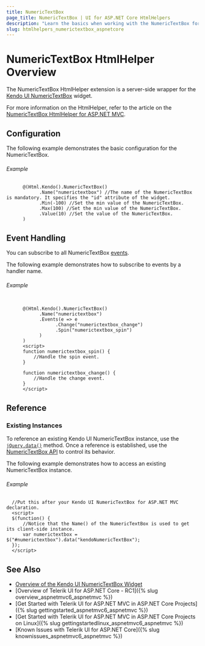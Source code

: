 ```yaml
---
title: NumericTextBox
page_title: NumericTextBox | UI for ASP.NET Core HtmlHelpers
description: "Learn the basics when working with the NumericTextBox for ASP.NET Core (MVC 6 or ASP.NET Core MVC)."
slug: htmlhelpers_numerictextbox_aspnetcore
---
```


# NumericTextBox HtmlHelper Overview

The NumericTextBox HtmlHelper extension is a server-side wrapper for the [Kendo UI NumericTextBox](https://demos.telerik.com/kendo-ui/numerictextbox/index) widget.

For more information on the HtmlHelper, refer to the article on the [NumericTextBox HtmlHelper for ASP.NET MVC](http://docs.telerik.com/aspnet-mvc/helpers/numerictextbox/overview).

## Configuration

The following example demonstrates the basic configuration for the NumericTextBox.

###### Example

```tab-Razor
      @(Html.Kendo().NumericTextBox()
            .Name("numerictextbox") //The name of the NumericTextBox is mandatory. It specifies the "id" attribute of the widget.
            .Min(-100) //Set the min value of the NumericTextBox.
            .Max(100) //Set the min value of the NumericTextBox.
            .Value(10) //Set the value of the NumericTextBox.
      )
```

## Event Handling

You can subscribe to all NumericTextBox [events](http://docs.telerik.com/kendo-ui/api/javascript/ui/numerictextbox#events).

The following example demonstrates how to subscribe to events by a handler name.

###### Example

```tab-Razor

      @(Html.Kendo().NumericTextBox()
            .Name("numerictextbox")
            .Events(e => e
                  .Change("numerictextbox_change")
                  .Spin("numerictextbox_spin")
            )
      )
      <script>
      function numerictextbox_spin() {
          //Handle the spin event.
      }

      function numerictextbox_change() {
          //Handle the change event.
      }
      </script>
```

## Reference

### Existing Instances

To reference an existing Kendo UI NumericTextBox instance, use the [`jQuery.data()`](http://api.jquery.com/jQuery.data/) method. Once a reference is established, use the [NumericTextBox API](http://docs.telerik.com/kendo-ui/api/javascript/ui/numerictextbox#methods) to control its behavior.

The following example demonstrates how to access an existing NumericTextBox instance.

###### Example

      //Put this after your Kendo UI NumericTextBox for ASP.NET MVC declaration.
      <script>
      $(function() {
          //Notice that the Name() of the NumericTextBox is used to get its client-side instance.
          var numerictextbox = $("#numerictextbox").data("kendoNumericTextBox");
      });
      </script>


## See Also

* [Overview of the Kendo UI NumericTextBox Widget](http://docs.telerik.com/kendo-ui/controls/editors/numerictextbox/overview)
* [Overview of Telerik UI for ASP.NET Core - RC1]({% slug overview_aspnetmvc6_aspnetmvc %})
* [Get Started with Telerik UI for ASP.NET MVC in ASP.NET Core Projects]({% slug gettingstarted_aspnetmvc6_aspnetmvc %})
* [Get Started with Telerik UI for ASP.NET MVC in ASP.NET Core Projects on Linux]({% slug gettingstartedlinux_aspnetmvc6_aspnetmvc %})
* [Known Issues with Telerik UI for ASP.NET Core]({% slug knownissues_aspnetmvc6_aspnetmvc %})
